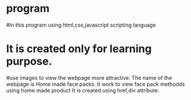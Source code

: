 # program
#In this program using html,css,javascript scripting language
# It is created only for learning purpose.
#use images to view the webpage more attractive.
The name of the webpage is Home made face packs.
It work to view face pack methodds using home made product
It is created using href,div attribute.
